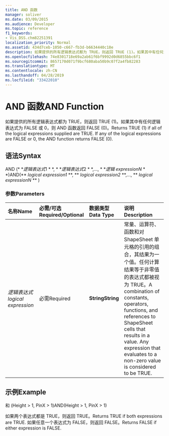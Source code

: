 ```yaml
---
title: AND 函数
manager: soliver
ms.date: 03/09/2015
ms.audience: Developer
ms.topic: reference
f1_keywords:
- Vis_DSS.chm82251391
localization_priority: Normal
ms.assetid: 434d7ceb-1050-c667-fb3d-b6634440c18e
description: 如果提供的所有逻辑表达式都为 TRUE，则返回 TRUE (1)。如果其中有任何逻辑表达式为 FALSE 或 0，则 AND 函数返回 FALSE (0)。
ms.openlocfilehash: 74e8301718e69a2ab61f6bf9992d0d6855bbc6f1
ms.sourcegitcommit: 8657170d071f9bcf680aba50b9c07f2a4fb82283
ms.translationtype: MT
ms.contentlocale: zh-CN
ms.lasthandoff: 04/28/2019
ms.locfileid: "33422010"
---
```

# <a name="and-function"></a><span data-ttu-id="c24a7-104">AND 函数</span><span class="sxs-lookup"><span data-stu-id="c24a7-104">AND Function</span></span>

<span data-ttu-id="c24a7-p102">如果提供的所有逻辑表达式都为 TRUE，则返回 TRUE (1)。如果其中有任何逻辑表达式为 FALSE 或 0，则 AND 函数返回 FALSE (0)。</span><span class="sxs-lookup"><span data-stu-id="c24a7-p102">Returns TRUE (1) if all of the logical expressions supplied are TRUE. If any of the logical expressions are FALSE or 0, the AND function returns FALSE (0).</span></span>
  
## <a name="syntax"></a><span data-ttu-id="c24a7-107">语法</span><span class="sxs-lookup"><span data-stu-id="c24a7-107">Syntax</span></span>

<span data-ttu-id="c24a7-108">AND (\* \**逻辑表达式*1 \* \*, \* \**逻辑表达式*2 \* \*,..., \* \**逻辑 expressionN* \* \*)</span><span class="sxs-lookup"><span data-stu-id="c24a7-108">AND(\*\* *logical expression1* \*\*, \*\* *logical expression2* \*\*,..., \*\* *logical expressionN* \*\* )</span></span> 
  
### <a name="parameters"></a><span data-ttu-id="c24a7-109">参数</span><span class="sxs-lookup"><span data-stu-id="c24a7-109">Parameters</span></span>

|<span data-ttu-id="c24a7-110">**名称**</span><span class="sxs-lookup"><span data-stu-id="c24a7-110">**Name**</span></span>|<span data-ttu-id="c24a7-111">**必需/可选**</span><span class="sxs-lookup"><span data-stu-id="c24a7-111">**Required/Optional**</span></span>|<span data-ttu-id="c24a7-112">**数据类型**</span><span class="sxs-lookup"><span data-stu-id="c24a7-112">**Data Type**</span></span>|<span data-ttu-id="c24a7-113">**说明**</span><span class="sxs-lookup"><span data-stu-id="c24a7-113">**Description**</span></span>|
|:-----|:-----|:-----|:-----|
| <span data-ttu-id="c24a7-114">_逻辑表达式_</span><span class="sxs-lookup"><span data-stu-id="c24a7-114">_logical expression_</span></span> <br/> |<span data-ttu-id="c24a7-115">必需</span><span class="sxs-lookup"><span data-stu-id="c24a7-115">Required</span></span>  <br/> |<span data-ttu-id="c24a7-116">**String**</span><span class="sxs-lookup"><span data-stu-id="c24a7-116">**String**</span></span> <br/> | <span data-ttu-id="c24a7-p103">常量、运算符、函数和对 ShapeSheet 单元格的引用的组合，其结果为一个值。任何计算结果等于非零值的表达式都被视为 TRUE。</span><span class="sxs-lookup"><span data-stu-id="c24a7-p103">A combination of constants, operators, functions, and references to ShapeSheet cells that results in a value. Any expression that evaluates to a non-zero value is considered to be TRUE.</span></span>  <br/> |
   
## <a name="example"></a><span data-ttu-id="c24a7-119">示例</span><span class="sxs-lookup"><span data-stu-id="c24a7-119">Example</span></span>

<span data-ttu-id="c24a7-120">和 (Height \> 1, PinX \> 1)</span><span class="sxs-lookup"><span data-stu-id="c24a7-120">AND(Height \> 1, PinX \> 1)</span></span>
  
<span data-ttu-id="c24a7-121">如果两个表达式都是 TRUE，则返回 TRUE。</span><span class="sxs-lookup"><span data-stu-id="c24a7-121">Returns TRUE if both expressions are TRUE.</span></span> <span data-ttu-id="c24a7-122">如果任意一个表达式为 FALSE，则返回 FALSE。</span><span class="sxs-lookup"><span data-stu-id="c24a7-122">Returns FALSE if either expression is FALSE.</span></span>
  

